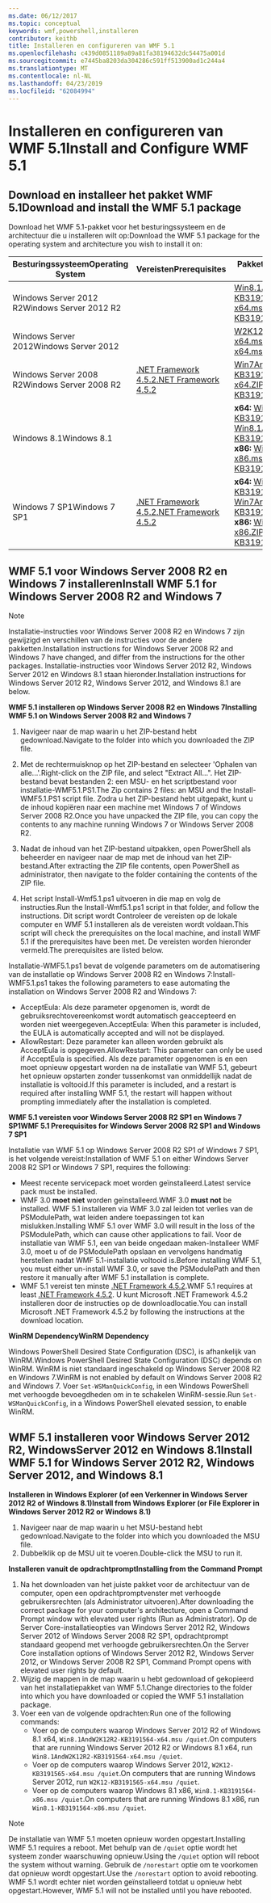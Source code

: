 ```yaml
---
ms.date: 06/12/2017
ms.topic: conceptual
keywords: wmf,powershell,installeren
contributor: keithb
title: Installeren en configureren van WMF 5.1
ms.openlocfilehash: c439d0851189a89a81fa38194632dc54475a001d
ms.sourcegitcommit: e7445ba8203da304286c591ff513900ad1c244a4
ms.translationtype: MT
ms.contentlocale: nl-NL
ms.lasthandoff: 04/23/2019
ms.locfileid: "62084994"
---
```

# <a name="install-and-configure-wmf-51"></a><span data-ttu-id="edff5-103">Installeren en configureren van WMF 5.1</span><span class="sxs-lookup"><span data-stu-id="edff5-103">Install and Configure WMF 5.1</span></span>

## <a name="download-and-install-the-wmf-51-package"></a><span data-ttu-id="edff5-104">Download en installeer het pakket WMF 5.1</span><span class="sxs-lookup"><span data-stu-id="edff5-104">Download and install the WMF 5.1 package</span></span>

<span data-ttu-id="edff5-105">Download het WMF 5.1-pakket voor het besturingssysteem en de architectuur die u installeren wilt op:</span><span class="sxs-lookup"><span data-stu-id="edff5-105">Download the WMF 5.1 package for the operating system and architecture you wish to install it on:</span></span>

| <span data-ttu-id="edff5-106">Besturingssysteem</span><span class="sxs-lookup"><span data-stu-id="edff5-106">Operating System</span></span>       | <span data-ttu-id="edff5-107">Vereisten</span><span class="sxs-lookup"><span data-stu-id="edff5-107">Prerequisites</span></span>           | <span data-ttu-id="edff5-108">Pakket-koppelingen</span><span class="sxs-lookup"><span data-stu-id="edff5-108">Package Links</span></span>                          |
|------------------------|-------------------------|----------------------------------------|
| <span data-ttu-id="edff5-109">Windows Server 2012 R2</span><span class="sxs-lookup"><span data-stu-id="edff5-109">Windows Server 2012 R2</span></span> |                         | <span data-ttu-id="edff5-110">[Win8.1AndW2K12R2-KB3191564-x64.msu][]</span><span class="sxs-lookup"><span data-stu-id="edff5-110">[Win8.1AndW2K12R2-KB3191564-x64.msu][]</span></span> |
| <span data-ttu-id="edff5-111">Windows Server 2012</span><span class="sxs-lookup"><span data-stu-id="edff5-111">Windows Server 2012</span></span>    |                         | <span data-ttu-id="edff5-112">[W2K12-KB3191565-x64.msu][]</span><span class="sxs-lookup"><span data-stu-id="edff5-112">[W2K12-KB3191565-x64.msu][]</span></span>            |
| <span data-ttu-id="edff5-113">Windows Server 2008 R2</span><span class="sxs-lookup"><span data-stu-id="edff5-113">Windows Server 2008 R2</span></span> | <span data-ttu-id="edff5-114">[.NET Framework 4.5.2][]</span><span class="sxs-lookup"><span data-stu-id="edff5-114">[.NET Framework 4.5.2][]</span></span>| <span data-ttu-id="edff5-115">[Win7AndW2K8R2-KB3191566-x64.ZIP][]</span><span class="sxs-lookup"><span data-stu-id="edff5-115">[Win7AndW2K8R2-KB3191566-x64.ZIP][]</span></span>    |
| <span data-ttu-id="edff5-116">Windows 8.1</span><span class="sxs-lookup"><span data-stu-id="edff5-116">Windows 8.1</span></span>            |                         | <span data-ttu-id="edff5-117">**x64:** [Win8.1AndW2K12R2-KB3191564-x64.msu][]</span><span class="sxs-lookup"><span data-stu-id="edff5-117">**x64:** [Win8.1AndW2K12R2-KB3191564-x64.msu][]</span></span></br><span data-ttu-id="edff5-118">**x86:** [Win8.1-KB3191564-x86.msu][]</span><span class="sxs-lookup"><span data-stu-id="edff5-118">**x86:** [Win8.1-KB3191564-x86.msu][]</span></span> |
| <span data-ttu-id="edff5-119">Windows 7 SP1</span><span class="sxs-lookup"><span data-stu-id="edff5-119">Windows 7 SP1</span></span>          | <span data-ttu-id="edff5-120">[.NET Framework 4.5.2][]</span><span class="sxs-lookup"><span data-stu-id="edff5-120">[.NET Framework 4.5.2][]</span></span>| <span data-ttu-id="edff5-121">**x64:** [Win7AndW2K8R2-KB3191566-x64.ZIP][]</span><span class="sxs-lookup"><span data-stu-id="edff5-121">**x64:** [Win7AndW2K8R2-KB3191566-x64.ZIP][]</span></span></br><span data-ttu-id="edff5-122">**x86:** [Win7-KB3191566-x86.ZIP][]</span><span class="sxs-lookup"><span data-stu-id="edff5-122">**x86:** [Win7-KB3191566-x86.ZIP][]</span></span> |

[.NET Framework 4.5.2]: https://www.microsoft.com/download/details.aspx?id=42642
[W2K12-KB3191565-x64.msu]: https://go.microsoft.com/fwlink/?linkid=839513
[Win7-KB3191566-x86.ZIP]: https://go.microsoft.com/fwlink/?linkid=839522
[Win7AndW2K8R2-KB3191566-x64.ZIP]: https://go.microsoft.com/fwlink/?linkid=839523
[Win8.1-KB3191564-x86.msu]: https://go.microsoft.com/fwlink/?linkid=839521
[Win8.1AndW2K12R2-KB3191564-x64.msu]: https://go.microsoft.com/fwlink/?linkid=839516

## <a name="install-wmf-51-for-windows-server-2008-r2-and-windows-7"></a><span data-ttu-id="edff5-129">WMF 5.1 voor Windows Server 2008 R2 en Windows 7 installeren</span><span class="sxs-lookup"><span data-stu-id="edff5-129">Install WMF 5.1 for Windows Server 2008 R2 and Windows 7</span></span>

> [!NOTE]
> <span data-ttu-id="edff5-130">Installatie-instructies voor Windows Server 2008 R2 en Windows 7 zijn gewijzigd en verschillen van de instructies voor de andere pakketten.</span><span class="sxs-lookup"><span data-stu-id="edff5-130">Installation instructions for Windows Server 2008 R2 and Windows 7 have changed, and differ from the instructions for the other packages.</span></span> <span data-ttu-id="edff5-131">Installatie-instructies voor Windows Server 2012 R2, Windows Server 2012 en Windows 8.1 staan hieronder.</span><span class="sxs-lookup"><span data-stu-id="edff5-131">Installation instructions for Windows Server 2012 R2, Windows Server 2012, and Windows 8.1 are below.</span></span>

<span data-ttu-id="edff5-132">**WMF 5.1 installeren op Windows Server 2008 R2 en Windows 7**</span><span class="sxs-lookup"><span data-stu-id="edff5-132">**Installing WMF 5.1 on Windows Server 2008 R2 and Windows 7**</span></span>

1. <span data-ttu-id="edff5-133">Navigeer naar de map waarin u het ZIP-bestand hebt gedownload.</span><span class="sxs-lookup"><span data-stu-id="edff5-133">Navigate to the folder into which you downloaded the ZIP file.</span></span>

2. <span data-ttu-id="edff5-134">Met de rechtermuisknop op het ZIP-bestand en selecteer 'Ophalen van alle...'.</span><span class="sxs-lookup"><span data-stu-id="edff5-134">Right-click on the ZIP file, and select "Extract All...".</span></span> <span data-ttu-id="edff5-135">Het ZIP-bestand bevat bestanden 2: een MSU- en het scriptbestand voor installatie-WMF5.1.PS1.</span><span class="sxs-lookup"><span data-stu-id="edff5-135">The Zip contains 2 files: an MSU and the Install-WMF5.1.PS1 script file.</span></span>
<span data-ttu-id="edff5-136">Zodra u het ZIP-bestand hebt uitgepakt, kunt u de inhoud kopiëren naar een machine met Windows 7 of Windows Server 2008 R2.</span><span class="sxs-lookup"><span data-stu-id="edff5-136">Once you have unpacked the ZIP file, you can copy the contents to any machine running Windows 7 or Windows Server 2008 R2.</span></span>

3. <span data-ttu-id="edff5-137">Nadat de inhoud van het ZIP-bestand uitpakken, open PowerShell als beheerder en navigeer naar de map met de inhoud van het ZIP-bestand.</span><span class="sxs-lookup"><span data-stu-id="edff5-137">After extracting the ZIP file contents, open PowerShell as administrator, then navigate to the folder containing the contents of the ZIP file.</span></span>

4. <span data-ttu-id="edff5-138">Het script Install-Wmf5.1.ps1 uitvoeren in die map en volg de instructies.</span><span class="sxs-lookup"><span data-stu-id="edff5-138">Run the Install-Wmf5.1.ps1 script in that folder, and follow the instructions.</span></span> <span data-ttu-id="edff5-139">Dit script wordt Controleer de vereisten op de lokale computer en WMF 5.1 installeren als de vereisten wordt voldaan.</span><span class="sxs-lookup"><span data-stu-id="edff5-139">This script will check the prerequisites on the local machine, and install WMF 5.1 if the prerequisites have been met.</span></span> <span data-ttu-id="edff5-140">De vereisten worden hieronder vermeld.</span><span class="sxs-lookup"><span data-stu-id="edff5-140">The prerequisites are listed below.</span></span>

<span data-ttu-id="edff5-141">Installatie-WMF5.1.ps1 bevat de volgende parameters om de automatisering van de installatie op Windows Server 2008 R2 en Windows 7:</span><span class="sxs-lookup"><span data-stu-id="edff5-141">Install-WMF5.1.ps1 takes the following parameters to ease automating the installation on Windows Server 2008 R2 and Windows 7:</span></span>

- <span data-ttu-id="edff5-142">AcceptEula: Als deze parameter opgenomen is, wordt de gebruiksrechtovereenkomst wordt automatisch geaccepteerd en worden niet weergegeven.</span><span class="sxs-lookup"><span data-stu-id="edff5-142">AcceptEula: When this parameter is included, the EULA is automatically accepted and will not be displayed.</span></span>
- <span data-ttu-id="edff5-143">AllowRestart: Deze parameter kan alleen worden gebruikt als AcceptEula is opgegeven.</span><span class="sxs-lookup"><span data-stu-id="edff5-143">AllowRestart: This parameter can only be used if AcceptEula is specified.</span></span> <span data-ttu-id="edff5-144">Als deze parameter opgenomen is en een moet opnieuw opgestart worden na de installatie van WMF 5.1, gebeurt het opnieuw opstarten zonder tussenkomst van onmiddellijk nadat de installatie is voltooid.</span><span class="sxs-lookup"><span data-stu-id="edff5-144">If this parameter is included, and a restart is required after installing WMF 5.1, the restart will happen without prompting immediately after the installation is completed.</span></span>

<span data-ttu-id="edff5-145">**WMF 5.1 vereisten voor Windows Server 2008 R2 SP1 en Windows 7 SP1**</span><span class="sxs-lookup"><span data-stu-id="edff5-145">**WMF 5.1 Prerequisites for Windows Server 2008 R2 SP1 and Windows 7 SP1**</span></span>

<span data-ttu-id="edff5-146">Installatie van WMF 5.1 op Windows Server 2008 R2 SP1 of Windows 7 SP1, is het volgende vereist:</span><span class="sxs-lookup"><span data-stu-id="edff5-146">Installation of WMF 5.1 on either Windows Server 2008 R2 SP1 or Windows 7 SP1, requires the following:</span></span>
- <span data-ttu-id="edff5-147">Meest recente servicepack moet worden geïnstalleerd.</span><span class="sxs-lookup"><span data-stu-id="edff5-147">Latest service pack must be installed.</span></span>
- <span data-ttu-id="edff5-148">WMF 3.0 **moet niet** worden geïnstalleerd.</span><span class="sxs-lookup"><span data-stu-id="edff5-148">WMF 3.0 **must not** be installed.</span></span> <span data-ttu-id="edff5-149">WMF 5.1 installeren via WMF 3.0 zal leiden tot verlies van de PSModulePath, wat leiden andere toepassingen tot kan mislukken.</span><span class="sxs-lookup"><span data-stu-id="edff5-149">Installing WMF 5.1 over WMF 3.0 will result in the loss of the PSModulePath, which can cause other applications to fail.</span></span> <span data-ttu-id="edff5-150">Voor de installatie van WMF 5.1, een van beide ongedaan maken-Installeer WMF 3.0, moet u of de PSModulePath opslaan en vervolgens handmatig herstellen nadat WMF 5.1-installatie voltooid is.</span><span class="sxs-lookup"><span data-stu-id="edff5-150">Before installing WMF 5.1, you must either un-install WMF 3.0, or save the PSModulePath and then restore it manually after WMF 5.1 installation is complete.</span></span>
- <span data-ttu-id="edff5-151">WMF 5.1 vereist ten minste [.NET Framework 4.5.2](https://www.microsoft.com/en-ca/download/details.aspx?id=42642).</span><span class="sxs-lookup"><span data-stu-id="edff5-151">WMF 5.1 requires at least [.NET Framework 4.5.2](https://www.microsoft.com/en-ca/download/details.aspx?id=42642).</span></span>
<span data-ttu-id="edff5-152">U kunt Microsoft .NET Framework 4.5.2 installeren door de instructies op de downloadlocatie.</span><span class="sxs-lookup"><span data-stu-id="edff5-152">You can install Microsoft .NET Framework 4.5.2 by following the instructions at the download location.</span></span>

<span data-ttu-id="edff5-153">**WinRM Dependency**</span><span class="sxs-lookup"><span data-stu-id="edff5-153">**WinRM Dependency**</span></span>

<span data-ttu-id="edff5-154">Windows PowerShell Desired State Configuration (DSC), is afhankelijk van WinRM.</span><span class="sxs-lookup"><span data-stu-id="edff5-154">Windows PowerShell Desired State Configuration (DSC) depends on WinRM.</span></span>
<span data-ttu-id="edff5-155">WinRM is niet standaard ingeschakeld op Windows Server 2008 R2 en Windows 7.</span><span class="sxs-lookup"><span data-stu-id="edff5-155">WinRM is not enabled by default on Windows Server 2008 R2 and Windows 7.</span></span>
<span data-ttu-id="edff5-156">Voer `Set-WSManQuickConfig`, in een Windows PowerShell met verhoogde bevoegdheden om in te schakelen WinRM-sessie.</span><span class="sxs-lookup"><span data-stu-id="edff5-156">Run `Set-WSManQuickConfig`, in a Windows PowerShell elevated session, to enable WinRM.</span></span>

## <a name="install-wmf-51-for-windows-server-2012-r2-windows-server-2012-and-windows-81"></a><span data-ttu-id="edff5-157">WMF 5.1 installeren voor Windows Server 2012 R2, WindowsServer 2012 en Windows 8.1</span><span class="sxs-lookup"><span data-stu-id="edff5-157">Install WMF 5.1 for Windows Server 2012 R2, Windows Server 2012, and Windows 8.1</span></span>

<span data-ttu-id="edff5-158">**Installeren in Windows Explorer (of een Verkenner in Windows Server 2012 R2 of Windows 8.1)**</span><span class="sxs-lookup"><span data-stu-id="edff5-158">**Install from Windows Explorer (or File Explorer in Windows Server 2012 R2 or Windows 8.1)**</span></span>

1. <span data-ttu-id="edff5-159">Navigeer naar de map waarin u het MSU-bestand hebt gedownload.</span><span class="sxs-lookup"><span data-stu-id="edff5-159">Navigate to the folder into which you downloaded the MSU file.</span></span>
2. <span data-ttu-id="edff5-160">Dubbelklik op de MSU uit te voeren.</span><span class="sxs-lookup"><span data-stu-id="edff5-160">Double-click the MSU to run it.</span></span>

<span data-ttu-id="edff5-161">**Installeren vanuit de opdrachtprompt**</span><span class="sxs-lookup"><span data-stu-id="edff5-161">**Installing from the Command Prompt**</span></span>

1. <span data-ttu-id="edff5-162">Na het downloaden van het juiste pakket voor de architectuur van de computer, open een opdrachtpromptvenster met verhoogde gebruikersrechten (als Administrator uitvoeren).</span><span class="sxs-lookup"><span data-stu-id="edff5-162">After downloading the correct package for your computer's architecture, open a Command Prompt window with elevated user rights (Run as Administrator).</span></span> <span data-ttu-id="edff5-163">Op de Server Core-installatieopties van Windows Server 2012 R2, Windows Server 2012 of Windows Server 2008 R2 SP1, opdrachtprompt standaard geopend met verhoogde gebruikersrechten.</span><span class="sxs-lookup"><span data-stu-id="edff5-163">On the Server Core installation options of Windows Server 2012 R2, Windows Server 2012, or Windows Server 2008 R2 SP1, Command Prompt opens with elevated user rights by default.</span></span>
2. <span data-ttu-id="edff5-164">Wijzig de mappen in de map waarin u hebt gedownload of gekopieerd van het installatiepakket van WMF 5.1.</span><span class="sxs-lookup"><span data-stu-id="edff5-164">Change directories to the folder into which you have downloaded or copied the WMF 5.1 installation package.</span></span>
3. <span data-ttu-id="edff5-165">Voer een van de volgende opdrachten:</span><span class="sxs-lookup"><span data-stu-id="edff5-165">Run one of the following commands:</span></span>
   - <span data-ttu-id="edff5-166">Voer op de computers waarop Windows Server 2012 R2 of Windows 8.1 x64, `Win8.1AndW2K12R2-KB3191564-x64.msu /quiet`.</span><span class="sxs-lookup"><span data-stu-id="edff5-166">On computers that are running Windows Server 2012 R2 or Windows 8.1 x64, run `Win8.1AndW2K12R2-KB3191564-x64.msu /quiet`.</span></span>
   - <span data-ttu-id="edff5-167">Voer op de computers waarop Windows Server 2012, `W2K12-KB3191565-x64.msu /quiet`.</span><span class="sxs-lookup"><span data-stu-id="edff5-167">On computers that are running Windows Server 2012, run `W2K12-KB3191565-x64.msu /quiet`.</span></span>
   - <span data-ttu-id="edff5-168">Voer op de computers waarop Windows 8.1 x86, `Win8.1-KB3191564-x86.msu /quiet`.</span><span class="sxs-lookup"><span data-stu-id="edff5-168">On computers that are running Windows 8.1 x86, run `Win8.1-KB3191564-x86.msu /quiet`.</span></span>

> [!NOTE]
> <span data-ttu-id="edff5-169">De installatie van WMF 5.1 moeten opnieuw worden opgestart.</span><span class="sxs-lookup"><span data-stu-id="edff5-169">Installing WMF 5.1 requires a reboot.</span></span> <span data-ttu-id="edff5-170">Met behulp van de `/quiet` optie wordt het systeem zonder waarschuwing opnieuw.</span><span class="sxs-lookup"><span data-stu-id="edff5-170">Using the `/quiet` option will reboot the system without warning.</span></span>
> <span data-ttu-id="edff5-171">Gebruik de `/norestart` optie om te voorkomen dat opnieuw wordt opgestart.</span><span class="sxs-lookup"><span data-stu-id="edff5-171">Use the `/norestart` option to avoid rebooting.</span></span> <span data-ttu-id="edff5-172">WMF 5.1 wordt echter niet worden geïnstalleerd totdat u opnieuw hebt opgestart.</span><span class="sxs-lookup"><span data-stu-id="edff5-172">However, WMF 5.1 will not be installed until you have rebooted.</span></span>
